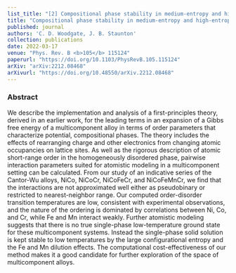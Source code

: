 ```yaml
---
list_title: "[2] Compositional phase stability in medium-entropy and high-entropy Cantor-Wu alloys from an <i>ab initio</i> all-electron, Landau-type theory and atomistic modelling"
title: "Compositional phase stability in medium-entropy and high-entropy Cantor-Wu alloys from an <i>ab initio</i> all-electron, Landau-type theory and atomistic modelling"
published: journal
authors: 'C. D. Woodgate, J. B. Staunton'
collection: publications
date: 2022-03-17
venue: "Phys. Rev. B <b>105</b> 115124"
paperurl: "https://doi.org/10.1103/PhysRevB.105.115124"
arXiv: "arXiv:2212.08468"
arXivurl: "https://doi.org/10.48550/arXiv.2212.08468"
---
```


<h3>Abstract</h3>
We describe the implementation and analysis of a first-principles theory, derived in an earlier work, for the leading terms in an expansion of a Gibbs free energy of a multicomponent alloy in terms of order parameters that characterize potential, compositional phases. The theory includes the effects of rearranging charge and other electronics from changing atomic occupancies on lattice sites. As well as the rigorous description of atomic short-range order in the homogeneously disordered phase, pairwise interaction parameters suited for atomistic modeling in a multicomponent setting can be calculated. From our study of an indicative series of the Cantor-Wu alloys, NiCo, NiCoCr, NiCoFeCr, and NiCoFeMnCr, we find that the interactions are not approximated well either as pseudobinary or restricted to nearest-neighbor range. Our computed order-disorder transition temperatures are low, consistent with experimental observations, and the nature of the ordering is dominated by correlations between Ni, Co, and Cr, while Fe and Mn interact weakly. Further atomistic modeling suggests that there is no true single-phase low-temperature ground state for these multicomponent systems. Instead the single-phase solid solution is kept stable to low temperatures by the large configurational entropy and the Fe and Mn dilution effects. The computational cost-effectiveness of our method makes it a good candidate for further exploration of the space of multicomponent alloys.
